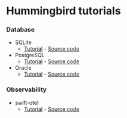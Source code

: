 # Hummingbird tutorials

### Database
- SQLite
    - [Tutorial](https://medium.com/@kicsipixel/server-side-swift-with-hummingbird-2-8df2bae41462) - [Source code](https://github.com/kicsipixel/Hummingbird-tutorials/tree/main/SQLite/parks_of_prague)
- PostgreSQL
    - [Tutorial](https://blog.stackademic.com/server-side-swift-with-hummingbird-2-using-postgresql-fluent-c7fa0df4e196) - [Source code](https://github.com/kicsipixel/Hummingbird-tutorials/tree/main/PostgrSQL/parks_of_prague)
- Oracle
   - [Tutorial](https://medium.com/@kicsipixel/swift-on-server-with-hummingbird-2-daefd3adf440) - [Source code](https://github.com/kicsipixel/oracle-nio-examples/tree/main/simple_crud)
    
### Observability
-  swift-otel
    - [Tutorial](https://medium.com/@kicsipixel/bridging-swift-on-server-code-and-devops-monitoring-6e29f2ef7b7c) - [Source code]()